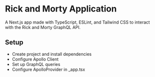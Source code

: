 # Rick and Morty Application
A Next.js app made with TypeScript, ESLint, and Tailwind CSS to interact with the Rick and Morty GraphQL API.

## Setup
- Create project and install dependencies
- Configure Apollo Client
- Set up GraphQL queries
- Configure ApolloProvider in _app.tsx

